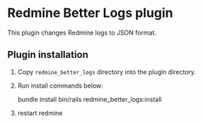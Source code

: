 # Redmine Better Logs plugin

This plugin changes Redmine logs to JSON format.

## Plugin installation

1. Copy `redmine_better_logs` directory into the plugin directory.
2. Run install commands below:

    bundle install
    bin/rails redmine_better_logs:install

3. restart redmine
